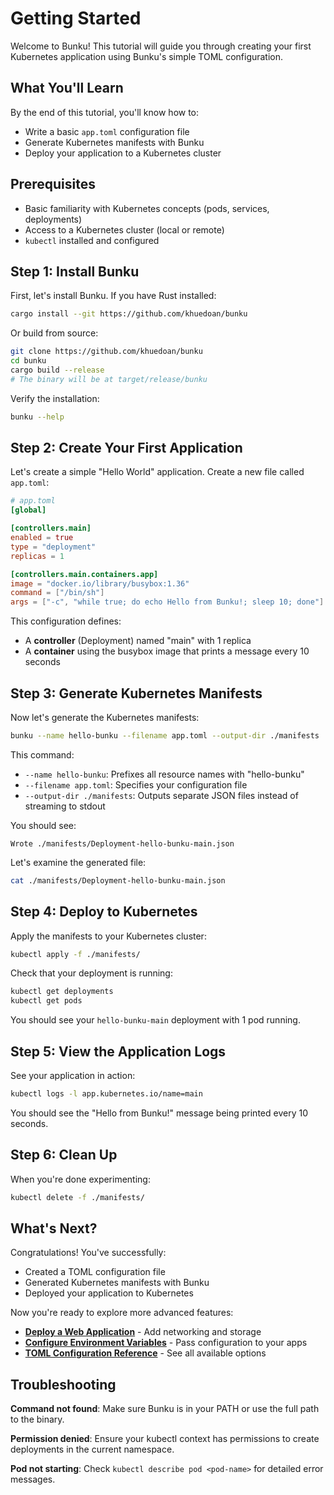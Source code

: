 # Getting Started

Welcome to Bunku! This tutorial will guide you through creating your first Kubernetes application using Bunku's simple TOML configuration.

## What You'll Learn

By the end of this tutorial, you'll know how to:
- Write a basic `app.toml` configuration file
- Generate Kubernetes manifests with Bunku
- Deploy your application to a Kubernetes cluster

## Prerequisites

- Basic familiarity with Kubernetes concepts (pods, services, deployments)
- Access to a Kubernetes cluster (local or remote)
- `kubectl` installed and configured

## Step 1: Install Bunku

First, let's install Bunku. If you have Rust installed:

```bash
cargo install --git https://github.com/khuedoan/bunku
```

Or build from source:

```bash
git clone https://github.com/khuedoan/bunku
cd bunku
cargo build --release
# The binary will be at target/release/bunku
```

Verify the installation:

```bash
bunku --help
```

## Step 2: Create Your First Application

Let's create a simple "Hello World" application. Create a new file called `app.toml`:

```toml
# app.toml
[global]

[controllers.main]
enabled = true
type = "deployment"
replicas = 1

[controllers.main.containers.app]
image = "docker.io/library/busybox:1.36"
command = ["/bin/sh"]
args = ["-c", "while true; do echo Hello from Bunku!; sleep 10; done"]
```

This configuration defines:
- A **controller** (Deployment) named "main" with 1 replica
- A **container** using the busybox image that prints a message every 10 seconds

## Step 3: Generate Kubernetes Manifests

Now let's generate the Kubernetes manifests:

```bash
bunku --name hello-bunku --filename app.toml --output-dir ./manifests
```

This command:
- `--name hello-bunku`: Prefixes all resource names with "hello-bunku"
- `--filename app.toml`: Specifies your configuration file
- `--output-dir ./manifests`: Outputs separate JSON files instead of streaming to stdout

You should see:
```
Wrote ./manifests/Deployment-hello-bunku-main.json
```

Let's examine the generated file:

```bash
cat ./manifests/Deployment-hello-bunku-main.json
```

## Step 4: Deploy to Kubernetes

Apply the manifests to your Kubernetes cluster:

```bash
kubectl apply -f ./manifests/
```

Check that your deployment is running:

```bash
kubectl get deployments
kubectl get pods
```

You should see your `hello-bunku-main` deployment with 1 pod running.

## Step 5: View the Application Logs

See your application in action:

```bash
kubectl logs -l app.kubernetes.io/name=main
```

You should see the "Hello from Bunku!" message being printed every 10 seconds.

## Step 6: Clean Up

When you're done experimenting:

```bash
kubectl delete -f ./manifests/
```

## What's Next?

Congratulations! You've successfully:
- Created a TOML configuration file
- Generated Kubernetes manifests with Bunku  
- Deployed your application to Kubernetes

Now you're ready to explore more advanced features:

- **[Deploy a Web Application](deploy-web-application.md)** - Add networking and storage
- **[Configure Environment Variables](../how-to-guides/configure-environment.md)** - Pass configuration to your apps
- **[TOML Configuration Reference](../reference/toml-config.md)** - See all available options

## Troubleshooting

**Command not found**: Make sure Bunku is in your PATH or use the full path to the binary.

**Permission denied**: Ensure your kubectl context has permissions to create deployments in the current namespace.

**Pod not starting**: Check `kubectl describe pod <pod-name>` for detailed error messages.
